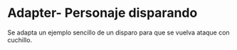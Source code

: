 # Adapter- Personaje disparando
Se adapta un ejemplo sencillo de un disparo para que se vuelva ataque con cuchillo.
